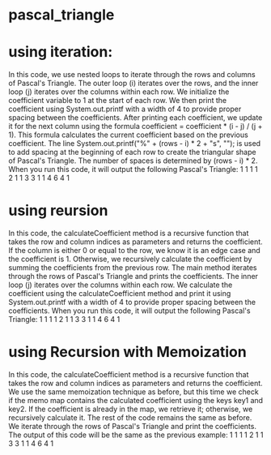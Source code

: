 # pascal_triangle
# using iteration:
In this code, we use nested loops to iterate through the rows and columns of Pascal's Triangle. The outer loop (i) iterates over the rows, and the inner loop (j) iterates over the columns within each row.
We initialize the coefficient variable to 1 at the start of each row. We then print the coefficient using System.out.printf with a width of 4 to provide proper spacing between the coefficients. After printing each coefficient,
we update it for the next column using the formula coefficient = coefficient * (i - j) / (j + 1). This formula calculates the current coefficient based on the previous coefficient.
The line System.out.printf("%" + (rows - i) * 2 + "s", ""); is used to add spacing at the beginning of each row to create the triangular shape of Pascal's Triangle. The number of spaces is determined by (rows - i) * 2.
When you run this code, it will output the following Pascal's Triangle:
         1
       1   1
     1   2   1
   1   3   3   1
 1   4   6   4   1
 
# using reursion
In this code, the calculateCoefficient method is a recursive function that takes the row and column indices as parameters and returns the coefficient. If the column is either 0 or equal to the row, we know it is an edge case and the coefficient is 1. Otherwise, we recursively calculate the coefficient by summing the coefficients from the previous row.
The main method iterates through the rows of Pascal's Triangle and prints the coefficients. The inner loop (j) iterates over the columns within each row. We calculate the coefficient using the calculateCoefficient method and print it using System.out.printf with a width of 4 to provide proper spacing between the coefficients.
When you run this code, it will output the following Pascal's Triangle: 
   1
   1   1
   1   2   1
   1   3   3   1
   1   4   6   4   1
# using Recursion with Memoization
In this code, the calculateCoefficient method is a recursive function that takes the row and column indices as parameters and returns the coefficient. We use the same memoization technique as before, but this time we check if the memo map contains the calculated coefficient using the keys key1 and key2. If the coefficient is already in the map, we retrieve it; otherwise, we recursively calculate it.
The rest of the code remains the same as before. We iterate through the rows of Pascal's Triangle and print the coefficients.
The output of this code will be the same as the previous example:
1 
1 1 
1 2 1 
1 3 3 1 
1 4 6 4 1 
